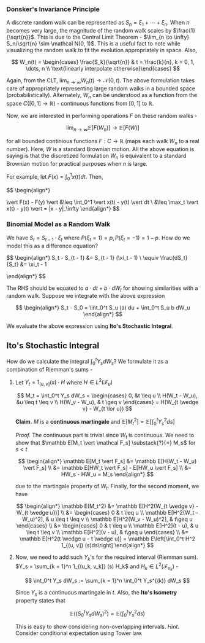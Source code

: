 ### Donsker's Invariance Principle

A discrete random walk can be represented as $S_n = \xi_1 + \cdots + \xi_n$. When $n$ becomes very large, the magnitude of the random walk scales by $\frac{1}{\sqrt{n}}$. This is due to the Central Limit Theorem - $\lim_{n \to \infty} S_n/\sqrt{n} \sim \mathcal N(0, 1)$. This is a useful fact to note while visualizing the random walk to fit the evolution appropriately in space. Also, 

$$
W_n(t) = \begin{cases} \frac{S_k}{\sqrt{n}} & t = \frac{k}{n}, k = 0, 1, \dots, n \\ \text{linearly interpolate otherwise}\end{cases}
$$

Again, from the CLT, $\lim_{n \to \infty} W_n(t) \to \mathcal N(0, t)$. The above formulation takes care of appropriately representing large random walks in a bounded space (probabilistically). Alternately, $W_n$ can be understood as a function from the space $C([0, 1] \to \mathbb R)$ - continuous functions from $[0, 1]$ to $\mathbb R$. 

Now, we are interested in performing operations $F$ on these random walks - 

$$
\lim_{n \to \infty} \mathbb E[F(W_n)] \to \mathbb E[F(W)]
$$

for all bounded continious functions $F: C \to \mathbb R$ (maps each walk $W_n$ to a real number). Here, $W$ is a standard Brownian motion. All the above equation is saying is that the discretized formulation $W_n$ is equivalent to a standard Brownian motion for practical purposes when $n$ is large.

For example, let $F(x) = \int_{0}^1 x(t) dt$. Then,

$$
\begin{align*}

\vert F(x) - F(y) \vert &\leq \int_0^1 \vert x(t) - y(t) \vert dt \\
&\leq  \max_t \vert x(t) - y(t) \vert = \|x - y\|_\infty 
\end{align*}
$$

### Binomial Model as a Random Walk

We have $S_t = S_{t - 1} \cdot \xi_t$ where $P(\xi_t = 1) = p, P(\xi_t = -1) = 1 - p$. How do we model this as a difference equation?

$$
\begin{align*}
S_t - S_{t - 1} &= S_{t - 1} (\xi_t - 1) \\
\equiv \frac{dS_t}{S_t} &= \xi_t - 1

\end{align*}
$$

The RHS should be equated to $a \cdot dt + b \cdot dW_t$ for showing similarities with a random walk.  Suppose we integrate with the above expression

$$
\begin{align*}
S_t - S_0 = \int_0^t S_u (a) du + \int_0^t S_u b dW_u 
\end{align*}
$$

We evaluate the above expression using **Ito's Stochastic Integral**. 

## Ito's Stochastic Integral

How do we calculate the integral $\int_0^t Y_s dW_s$? We formulate it as a combination of Riemman's sums - 

1. Let $Y_t = 1_{(u, v]}(s) \cdot H$ where $H \in L^2(\mathcal F_u)$
   
   $$
   M_t = \int_0^t Y_s dW_s = \begin{cases}
 0, &t \leq u \\ 
H(W_t - W_u), &u \leq t \leq v \\
H(W_v - W_u), & t \geq v
\end{cases} = H(W_{t \wedge v} - W_{t \lor u})
   $$
   
   **Claim.** $M$ is a **continuous** **martingale** and $\mathbb E[M_t^2] = \mathbb E[\int_0^t Y_s^2 ds]$
   
   *Proof.* The continuous part is trivial since $W_{t}$ is continuous. We need to show that $\mathbb E[M_t \vert \mathcal F_s] \substack{?}{=} M_s$ for $s< t$
   
   $$
   \begin{align*}
\mathbb E[M_t \vert F_s] &= \mathbb E[H(W_t - W_u) \vert F_s] \\
&= \mathbb E[HW_t \vert F_s] - E[HW_u \vert F_s] \\
&= HW_s - HW_u = M_s
\end{align*}
   $$
   
   due to the martingale property of $W_t$. Finally, for the second moment, we have
   
   $$
   \begin{align*}
\mathbb E(M_t^2) &= \mathbb E[H^2(W_{t \wedge v} - W_{t \wedge u})] \\
&= \begin{cases} 
0 & t \leq u \\
\mathbb E[H^2(W_t - W_u)^2], & u \leq t \leq v \\
\mathbb E[H^2(W_v - W_u)^2], & t\geq u
\end{cases} \\
&= \begin{cases} 
0 & t \leq u \\
\mathbb E[H^2](t - u), & u \leq t \leq v \\
\mathbb E[H^2](v - u), & t\geq u
\end{cases} \\ 
&= \mathbb E[H^2(t \wedge u - t \wedge u)] = \mathbb E\left[\int_0^t H^2 1_{(u, v]} (s)ds\right]
\end{align*}
   $$

2. Now, we need to add such $Y_k$'s for the required interval (Riemman sum). $Y_s = \sum_{k = 1}^n 1_{(u_k, v_k]} (s) H_k$ and $H_k \in L^2 (\mathcal F_{u_k})$ - 
   
   $$
   \int_0^t Y_s dW_s := \sum_{k = 1}^n \int_0^t Y_s^{(k)} dW_s
   $$
   
   Since $Y_s$ is a continuous martingale in $t$. Also, the  **Ito's Isometry** property states that
   
   $$
   \mathbb E((S_0^t Y_s dW_s)^2) = \mathbb E(\int_0^t Y_s^2 ds)
   $$
   
   This is easy to show considering non-overlapping intervals. *Hint*. Consider conditional expectation using Tower law.
